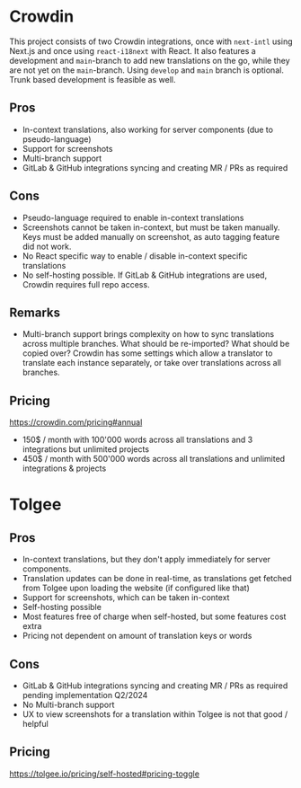 # Crowdin
This project consists of two Crowdin integrations, once with `next-intl` using Next.js and once using `react-i18next` with React.
It also features a development and `main`-branch to add new translations on the go, while they are not yet on the `main`-branch.
Using `develop` and `main` branch is optional. Trunk based development is feasible as well.

## Pros
- In-context translations, also working for server components (due to pseudo-language)
- Support for screenshots
- Multi-branch support
- GitLab & GitHub integrations syncing and creating MR / PRs as required

## Cons
- Pseudo-language required to enable in-context translations
- Screenshots cannot be taken in-context, but must be taken manually. Keys must be added manually on screenshot, as auto tagging feature did not work.
- No React specific way to enable / disable in-context specific translations
- No self-hosting possible. If GitLab & GitHub integrations are used, Crowdin requires full repo access.

##  Remarks
- Multi-branch support brings complexity on how to sync translations across multiple branches. What should be re-imported? What should be copied over? Crowdin has some settings which allow a translator to translate each instance separately, or take over translations across all branches.

## Pricing
https://crowdin.com/pricing#annual
- 150$ / month with 100'000 words across all translations and 3 integrations but unlimited projects
- 450$ / month with 500'000 words across all translations and unlimited integrations & projects

# Tolgee

## Pros
- In-context translations, but they don't apply immediately for server components.
- Translation updates can be done in real-time, as translations get fetched from Tolgee upon loading the website (if configured like that)
- Support for screenshots, which can be taken in-context
- Self-hosting possible
- Most features free of charge when self-hosted, but some features cost extra
- Pricing not dependent on amount of translation keys or words

## Cons
- GitLab & GitHub integrations syncing and creating MR / PRs as required pending implementation Q2/2024
- No Multi-branch support
- UX to view screenshots for a translation within Tolgee is not that good / helpful

## Pricing
https://tolgee.io/pricing/self-hosted#pricing-toggle



